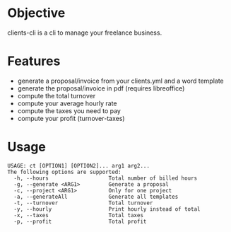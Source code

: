# Objective


clients-cli is a cli to manage your freelance business.

# Features

 - generate a proposal/invoice from your clients.yml and a word template
 - generate the proposal/invoice in pdf (requires libreoffice)
 - compute the total turnover
 - compute your average hourly rate
 - compute the taxes you need to pay
 - compute your profit (turnover-taxes)

# Usage

    USAGE: ct [OPTION1] [OPTION2]... arg1 arg2...
    The following options are supported:
      -h, --hours                   Total number of billed hours
      -g, --generate <ARG1>         Generate a proposal
      -c, --project <ARG1>          Only for one project
      -a, --generateAll             Generate all templates
      -t, --turnover                Total turnover
      -y, --hourly                  Print hourly instead of total
      -x, --taxes                   Total taxes
      -p, --profit                  Total profit
